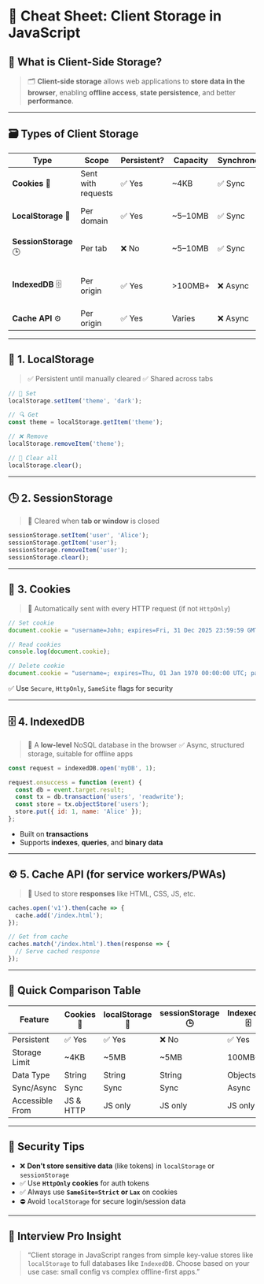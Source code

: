 # 📘 Cheat Sheet: Client Storage in JavaScript

## 🧠 What is Client-Side Storage?

> 🗂️ **Client-side storage** allows web applications to **store data in the browser**, enabling **offline access**, **state persistence**, and better **performance**.

---

## 🗃️ Types of Client Storage

| Type                  | Scope              | Persistent? | Capacity | Synchronous? | Best For                          |
| --------------------- | ------------------ | ----------- | -------- | ------------ | --------------------------------- |
| **Cookies** 🍪        | Sent with requests | ✅ Yes       | \~4KB    | ✅ Sync       | Auth/session tokens               |
| **LocalStorage** 💾   | Per domain         | ✅ Yes       | \~5–10MB | ✅ Sync       | User preferences, caching         |
| **SessionStorage** 🕒 | Per tab            | ❌ No        | \~5–10MB | ✅ Sync       | Data during one tab session       |
| **IndexedDB** 🗄️     | Per origin         | ✅ Yes       | >100MB+  | ❌ Async      | Structured, large, queryable data |
| **Cache API** ⚙️      | Per origin         | ✅ Yes       | Varies   | ❌ Async      | Caching files (for PWAs)          |

---

## 💾 1. **LocalStorage**

> ✅ Persistent until manually cleared
> ✅ Shared across tabs

```js
// 🔐 Set
localStorage.setItem('theme', 'dark');

// 🔍 Get
const theme = localStorage.getItem('theme');

// ❌ Remove
localStorage.removeItem('theme');

// 🧹 Clear all
localStorage.clear();
```

---

## 🕒 2. **SessionStorage**

> 🔁 Cleared when **tab or window** is closed

```js
sessionStorage.setItem('user', 'Alice');
sessionStorage.getItem('user');
sessionStorage.removeItem('user');
sessionStorage.clear();
```

---

## 🍪 3. **Cookies**

> 📡 Automatically sent with every HTTP request (if not `HttpOnly`)

```js
// Set cookie
document.cookie = "username=John; expires=Fri, 31 Dec 2025 23:59:59 GMT; path=/";

// Read cookies
console.log(document.cookie);

// Delete cookie
document.cookie = "username=; expires=Thu, 01 Jan 1970 00:00:00 UTC; path=/";
```

✅ Use `Secure`, `HttpOnly`, `SameSite` flags for security

---

## 🗄️ 4. **IndexedDB**

> 🧱 A **low-level** NoSQL database in the browser
> ✅ Async, structured storage, suitable for offline apps

```js
const request = indexedDB.open('myDB', 1);

request.onsuccess = function (event) {
  const db = event.target.result;
  const tx = db.transaction('users', 'readwrite');
  const store = tx.objectStore('users');
  store.put({ id: 1, name: 'Alice' });
};
```

* Built on **transactions**
* Supports **indexes**, **queries**, and **binary data**

---

## ⚙️ 5. **Cache API** (for service workers/PWAs)

> 📂 Used to store **responses** like HTML, CSS, JS, etc.

```js
caches.open('v1').then(cache => {
  cache.add('/index.html');
});

// Get from cache
caches.match('/index.html').then(response => {
  // Serve cached response
});
```

---

## 📌 Quick Comparison Table

| Feature         | Cookies 🍪 | localStorage 💾 | sessionStorage 🕒 | IndexedDB 🗄️ | Cache API ⚙️  |
| --------------- | ---------- | --------------- | ----------------- | ------------- | ------------- |
| Persistent      | ✅ Yes      | ✅ Yes           | ❌ No              | ✅ Yes         | ✅ Yes         |
| Storage Limit   | \~4KB      | \~5MB           | \~5MB             | 100MB+        | Large         |
| Data Type       | String     | String          | String            | Objects       | Responses     |
| Sync/Async      | Sync       | Sync            | Sync              | Async         | Async         |
| Accessible From | JS & HTTP  | JS only         | JS only           | JS only       | ServiceWorker |

---

## 🔐 Security Tips

* ❌ **Don’t store sensitive data** (like tokens) in `localStorage` or `sessionStorage`
* ✅ Use **`HttpOnly` cookies** for auth tokens
* ✅ Always use **`SameSite=Strict` or `Lax`** on cookies
* ⛔ Avoid `localStorage` for secure login/session data

---

## 🎯 Interview Pro Insight

> “Client storage in JavaScript ranges from simple key-value stores like `localStorage` to full databases like `IndexedDB`. Choose based on your use case: small config vs complex offline-first apps.”